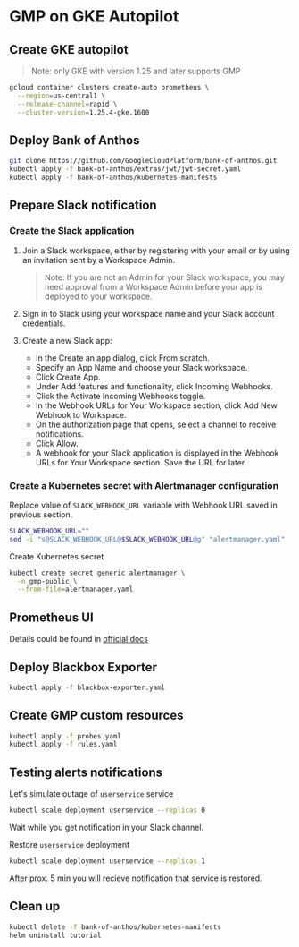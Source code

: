 # GMP on GKE Autopilot

## Create GKE autopilot

>Note: only GKE with version 1.25 and later supports GMP

```bash
gcloud container clusters create-auto prometheus \
  --region=us-central1 \
  --release-channel=rapid \
  --cluster-version=1.25.4-gke.1600
```

## Deploy Bank of Anthos

```bash
git clone https://github.com/GoogleCloudPlatform/bank-of-anthos.git
kubectl apply -f bank-of-anthos/extras/jwt/jwt-secret.yaml
kubectl apply -f bank-of-anthos/kubernetes-manifests
```

## Prepare Slack notification

### Create the Slack application

1. Join a Slack workspace, either by registering with your email or by using an invitation sent by a Workspace Admin.

   >Note: If you are not an Admin for your Slack workspace, you may need approval from a Workspace Admin before your app is deployed to your workspace.

2. Sign in to Slack using your workspace name and your Slack account credentials.

3. Create a new Slack app:
    * In the Create an app dialog, click From scratch.
    * Specify an App Name and choose your Slack workspace.
    * Click Create App.
    * Under Add features and functionality, click Incoming Webhooks.
    * Click the Activate Incoming Webhooks toggle.
    * In the Webhook URLs for Your Workspace section, click Add New Webhook to Workspace.
    * On the authorization page that opens, select a channel to receive notifications.
    * Click Allow.
    * A webhook for your Slack application is displayed in the Webhook URLs for Your Workspace section. Save the URL for later.

### Create a Kubernetes secret with Alertmanager configuration

Replace value of `SLACK_WEBHOOK_URL` variable with Webhook URL saved in previous section.

```bash
SLACK_WEBHOOK_URL=""
sed -i "s@SLACK_WEBHOOK_URL@$SLACK_WEBHOOK_URL@g" "alertmanager.yaml"
```

Create Kubernetes secret

```bash
kubectl create secret generic alertmanager \
  -n gmp-public \
  --from-file=alertmanager.yaml
```

## Prometheus UI

Details could be found in [official docs](https://cloud.google.com/stackdriver/docs/managed-prometheus/query#ui-prometheus)

## Deploy Blackbox Exporter

```bash
kubectl apply -f blackbox-exporter.yaml
```

## Create GMP custom resources

```bash
kubectl apply -f probes.yaml
kubectl apply -f rules.yaml
```

## Testing alerts notifications

Let's simulate outage of `userservice` service

```bash
kubectl scale deployment userservice --replicas 0
```

Wait while you get notification in your Slack channel.

Restore `userservice` deployment

```bash
kubectl scale deployment userservice --replicas 1
```

After prox. 5 min you will recieve notification that service is restored.

## Clean up

```bash
kubectl delete -f bank-of-anthos/kubernetes-manifests
helm uninstall tutorial
```
